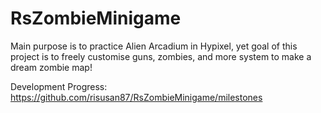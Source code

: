 # RsZombieMinigame

Main purpose is to practice Alien Arcadium in Hypixel,
yet goal of this project is to freely customise guns, zombies, and more system to make a dream zombie map!

Development Progress: https://github.com/risusan87/RsZombieMinigame/milestones </br>
